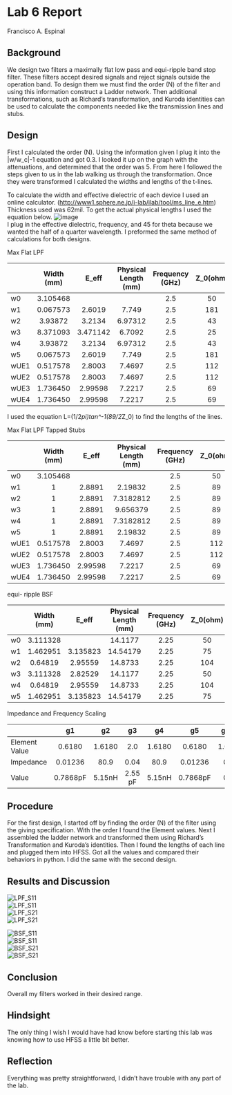 # Lab 6 Report
Francisco A. Espinal

## Background

We design two filters a maximally flat low pass and equi-ripple band stop filter. These filters accept desired signals and reject signals outside the operation band. To design them we must find the order (N) of the filter and using this information construct a Ladder network.  Then additional transformations, such as Richard’s transformation, and Kuroda identities can be used to calculate the components needed like the transmission lines and stubs.      


## Design

First I calculated the order (N). Using the information given I plug it into the |w/w_c|-1 equation and got 0.3. I looked it up on the graph with the attenuations, and determined that the order was 5. From here I followed the steps given to us in the lab walking us through the transformation. Once they were transformed I calculated the widths and lengths of the t-lines. 
     
To calculate the width and effective dielectric of each device I used an online calculator. (http://www1.sphere.ne.jp/i-lab/ilab/tool/ms_line_e.htm) Thickness used was 62mil. To get the actual physical lengths I used the equation below.
![image](https://github.com/CourseReps/ECEN452-Spring2016/blob/master/Labs/Lab3/Equation.png) <br>
I plug in the effective dielectric, frequency, and 45 for theta because we wanted the half of a quarter wavelength. I preformed the same method of calculations for both designs.
 
Max Flat LPF

|      | Width (mm) | E_eff | Physical Length (mm) | Frequency (GHz) | Z_0(ohm) | E_r | 
| -------- |:------:|:---:|:------:|:-------:|:-----:|:-------:| 
| w0        |   3.105468    |   |        |   2.5     |   50   |   4.1     |  
| w1         |   0.067573 |  2.6019    |   7.749    |   2.5    |  181   |   4.1     |
| w2        |   3.93872 |  3.2134    |   6.97312  |   2.5   |   43   |   4.1     |
| w3      |   8.371093 |  3.471142 |   6.7092  |   2.5     |   25   |   4.1     |
| w4       |   3.93872 |  3.2134  |   6.97312   |   2.5     |   43   |   4.1     |
| w5       |   0.067573 |  2.6019    |   7.749       |   2.5     |   181  |   4.1     |
| wUE1        |   0.517578 |  2.8003    |   7.4697  |   2.5   |   112   |   4.1     |
| wUE2     |   0.517578 |  2.8003|   7.4697 |   2.5     |   112  |   4.1     |
| wUE3      |   1.736450 |  2.99598  |   7.2217   |   2.5     |   69   |   4.1     |
| wUE4      |   1.736450 |  2.99598   |   7.2217      |   2.5     |   69   |   4.1     |

I used the equation L=(1/2*pi)tan^-1(89/2*Z_0) to find the lengths of the lines. 

Max Flat LPF Tapped Stubs

|      | Width (mm) | E_eff | Physical Length (mm) | Frequency (GHz) | Z_0(ohm) | E_r | 
| -------- |:------:|:---:|:------:|:-------:|:-----:|:-------:| 
| w0        |   3.105468    |   |        |   2.5     |   50   |   4.1     |  
| w1         |   1 |  2.8891 |   2.19832    |   2.5    |  89   |   4.1     |
| w2         |   1 |  2.8891 |   7.3182812    |   2.5    |  89   |   4.1     |
| w3         |   1 |  2.8891 |   9.656379    |   2.5    |  89   |   4.1     |
| w4         |   1 |  2.8891 |   7.3182812   |   2.5    |  89   |   4.1     |
| w5         |   1 |  2.8891 |   2.19832    |   2.5    |  89   |   4.1     |
| wUE1        |   0.517578 |  2.8003    |   7.4697  |   2.5   |   112   |   4.1     |
| wUE2     |   0.517578 |  2.8003|   7.4697 |   2.5     |   112  |   4.1     |
| wUE3      |   1.736450 |  2.99598  |   7.2217   |   2.5     |   69   |   4.1     |
| wUE4      |   1.736450 |  2.99598   |   7.2217      |   2.5     |   69   |   4.1     |


equi- ripple BSF

|      | Width (mm) | E_eff | Physical Length (mm) | Frequency (GHz) | Z_0(ohm) | E_r | 
| -------- |:------:|:---:|:------:|:-------:|:-----:|:-------:| 
| w0        |   3.111328    |   |     14.1177   |   2.25     |   50   |   4.1     |  
| w1         |   1.462951 |  3.135823 |   14.54179    |   2.25    |  75   |   4.1     |
| w2         |   0.64819 |  2.95559 |   14.8733    |   2.25    |  104  |   4.1     |
| w3         |   3.111328 |  2.82529 |   14.1177    |   2.25    |  50   |   4.1     |
| w4         |   0.64819 |  2.95559 |   14.8733   |   2.25    |  104  |   4.1     |
| w5         |   1.462951 |  3.135823 |   14.54179    |   2.25    |  75   |   4.1     |


Impedance and Frequency Scaling

|      | g1 | g2| g3 | g4 | g5 |  g6|
| -------- |:------:|:---:|:------:|:-------:|:-----:| :-----:|
|     Element Value    |   0.6180    |   1.6180 |     2.0  |   1.6180     |   0.6180   |  1.00 |
| Impedance     |   0.01236 | 80.9  |   0.04    |   80.9    |  0.01236   | 0  |
| Value  |   0.7868pF |  5.15nH |   2.55 pF    |   5.15nH  |  0.7868pF   | 0  |


## Procedure
For the first design, I started off by finding the order (N) of the filter using the giving specification. With the order I found the Element values. Next I assembled the ladder network and transformed them using Richard’s Transformation and Kuroda’s identities. Then I found the lengths of each line and plugged them into HFSS. Got all the values and compared their behaviors in python.  I did the same with the second design.        

## Results and Discussion

![LPF_S11](https://github.com/CourseReps/ECEN452-Spring2016/blob/master/Students/FAEspinal/Lab6/Final/LPF_S11_dB.png) <br>
![LPF_S11](https://github.com/CourseReps/ECEN452-Spring2016/blob/master/Students/FAEspinal/Lab6/Final/LPF_S11_Phase.png) <br>
![LPF_S21](https://github.com/CourseReps/ECEN452-Spring2016/blob/master/Students/FAEspinal/Lab6/Final/LPF_S21_dB.png) <br>
![LPF_S21](https://github.com/CourseReps/ECEN452-Spring2016/blob/master/Students/FAEspinal/Lab6/Final/LPF_S21_Phase.png) <br>

![BSF_S11](https://github.com/CourseReps/ECEN452-Spring2016/blob/master/Students/FAEspinal/Lab6/Final/BSF_S11_dB.png) <br>
![BSF_S11](https://github.com/CourseReps/ECEN452-Spring2016/blob/master/Students/FAEspinal/Lab6/Final/BSF_S11_Phase.png) <br>
![BSF_S21](https://github.com/CourseReps/ECEN452-Spring2016/blob/master/Students/FAEspinal/Lab6/Final/BSF_S21_dB.png) <br>
![BSF_S21](https://github.com/CourseReps/ECEN452-Spring2016/blob/master/Students/FAEspinal/Lab6/Final/BSF_S21_Phase.png) <br>

## Conclusion
Overall my filters worked in their desired range.  

## Hindsight
The only thing I wish I would have had know before starting this lab was knowing how to use HFSS a little bit better.  

## Reflection
Everything was pretty straightforward, I didn’t have trouble with any part of the lab. 
